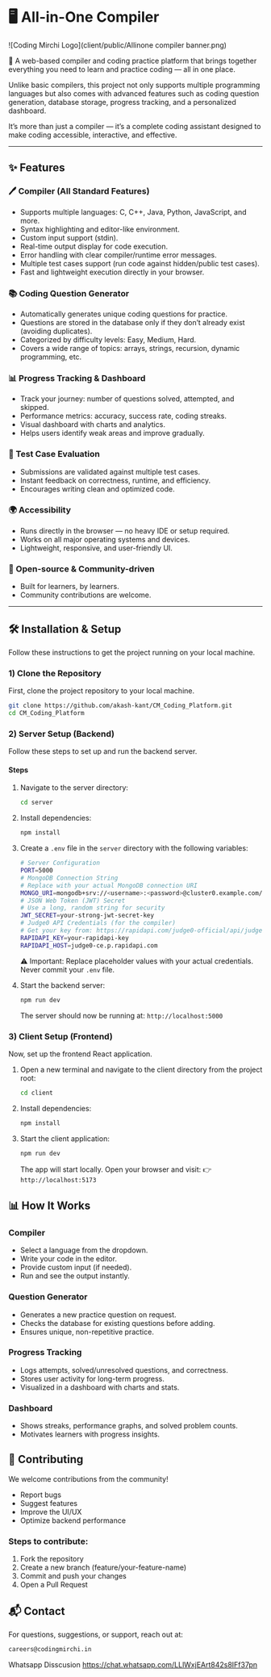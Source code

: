 # 🖥 All-in-One Compiler

![Coding Mirchi Logo](client/public/Allinone compiler banner.png)

🚀 A web-based compiler and coding practice platform that brings together everything you need to learn and practice coding — all in one place. 

Unlike basic compilers, this project not only supports multiple programming languages but also comes with advanced features such as coding question generation, database storage, progress tracking, and a personalized dashboard. 

It’s more than just a compiler — it’s a complete coding assistant designed to make coding accessible, interactive, and effective. 

---

## ✨ Features

### 🖊 Compiler (All Standard Features)
- Supports multiple languages: C, C++, Java, Python, JavaScript, and more. 
- Syntax highlighting and editor-like environment. 
- Custom input support (stdin). 
- Real-time output display for code execution. 
- Error handling with clear compiler/runtime error messages. 
- Multiple test cases support (run code against hidden/public test cases). 
- Fast and lightweight execution directly in your browser. 

### 📚 Coding Question Generator
- Automatically generates unique coding questions for practice. 
- Questions are stored in the database only if they don’t already exist (avoiding duplicates). 
- Categorized by difficulty levels: Easy, Medium, Hard. 
- Covers a wide range of topics: arrays, strings, recursion, dynamic programming, etc. 

### 📊 Progress Tracking & Dashboard
- Track your journey: number of questions solved, attempted, and skipped. 
- Performance metrics: accuracy, success rate, coding streaks. 
- Visual dashboard with charts and analytics. 
- Helps users identify weak areas and improve gradually. 

### 🧪 Test Case Evaluation
- Submissions are validated against multiple test cases. 
- Instant feedback on correctness, runtime, and efficiency. 
- Encourages writing clean and optimized code. 

### 🌍 Accessibility
- Runs directly in the browser — no heavy IDE or setup required. 
- Works on all major operating systems and devices. 
- Lightweight, responsive, and user-friendly UI. 

### 🤝 Open-source & Community-driven
- Built for learners, by learners. 
- Community contributions are welcome. 

---

## 🛠️ Installation & Setup
Follow these instructions to get the project running on your local machine.

### 1) Clone the Repository
First, clone the project repository to your local machine.

```bash
git clone https://github.com/akash-kant/CM_Coding_Platform.git
cd CM_Coding_Platform
```

### 2) Server Setup (Backend)
Follow these steps to set up and run the backend server.

#### Steps
1. Navigate to the server directory:
   ```bash
   cd server
   ```
2. Install dependencies:
   ```bash
   npm install
   ```
3. Create a `.env` file in the `server` directory with the following variables:
   ```bash
   # Server Configuration
   PORT=5000
   # MongoDB Connection String
   # Replace with your actual MongoDB connection URI
   MONGO_URI=mongodb+srv://<username>:<password>@cluster0.example.com/?retryWrites=true&w=majority&appName=Cluster0
   # JSON Web Token (JWT) Secret
   # Use a long, random string for security
   JWT_SECRET=your-strong-jwt-secret-key
   # Judge0 API Credentials (for the compiler)
   # Get your key from: https://rapidapi.com/judge0-official/api/judge0-ce
   RAPIDAPI_KEY=your-rapidapi-key
   RAPIDAPI_HOST=judge0-ce.p.rapidapi.com
   ```
   ⚠️ Important: Replace placeholder values with your actual credentials. Never commit your `.env` file.

4. Start the backend server:
   ```bash
   npm run dev
   ```
   The server should now be running at: `http://localhost:5000`

### 3) Client Setup (Frontend)
Now, set up the frontend React application.

1. Open a new terminal and navigate to the client directory from the project root:
   ```bash
   cd client
   ```
2. Install dependencies:
   ```bash
   npm install
   ```
3. Start the client application:
   ```bash
   npm run dev
   ```
   The app will start locally. Open your browser and visit:
   👉 `http://localhost:5173`

## 📊 How It Works
### Compiler
- Select a language from the dropdown. 
- Write your code in the editor. 
- Provide custom input (if needed). 
- Run and see the output instantly. 
### Question Generator
- Generates a new practice question on request. 
- Checks the database for existing questions before adding. 
- Ensures unique, non-repetitive practice. 
### Progress Tracking
- Logs attempts, solved/unresolved questions, and correctness. 
- Stores user activity for long-term progress. 
- Visualized in a dashboard with charts and stats. 
### Dashboard
- Shows streaks, performance graphs, and solved problem counts. 
- Motivates learners with progress insights. 

## 🤝 Contributing
We welcome contributions from the community!
- Report bugs
- Suggest features
- Improve the UI/UX
- Optimize backend performance
  
### Steps to contribute:
1. Fork the repository
2. Create a new branch (feature/your-feature-name)
3. Commit and push your changes
4. Open a Pull Request

## 📬 Contact
For questions, suggestions, or support, reach out at:
```bash
careers@codingmirchi.in
```
Whatsapp Disscusion 
https://chat.whatsapp.com/LLlWxjEArt842s8IFf37pn 
